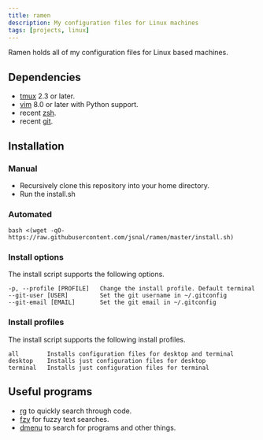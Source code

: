 ```yaml
---
title: ramen
description: My configuration files for Linux machines
tags: [projects, linux]
---
```


Ramen holds all of my configuration files for Linux based machines.

## Dependencies

- [tmux](http://tmux.sourceforge.net/) 2.3 or later.
- [vim](http://www.vim.org/) 8.0 or later with Python support.
- recent [zsh](http://www.zsh.org/).
- recent [git](http://git-scm.com/).

## Installation

### Manual

- Recursively clone this repository into your home directory.
- Run the install.sh

### Automated

```
bash <(wget -qO- https://raw.githubusercontent.com/jsnal/ramen/master/install.sh)
```

### Install options

The install script supports the following options.

```
-p, --profile [PROFILE]   Change the install profile. Default terminal
--git-user [USER]         Set the git username in ~/.gitconfig
--git-email [EMAIL]       Set the git email in ~/.gitconfig
```

### Install profiles

The install script supports the following install profiles.

```
all        Installs configuration files for desktop and terminal
desktop    Installs just configuration files for desktop
terminal   Installs just configuration files for terminal
```

## Useful programs

- [rg](https://github.com/BurntSushi/ripgrep) to quickly search through code.
- [fzy](https://github.com/jhawthorn/fzy) for fuzzy text searches.
- [dmenu](https://tools.suckless.org/dmenu/) to search for programs and other things.
